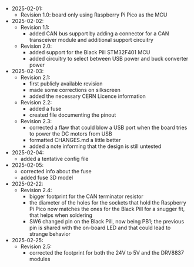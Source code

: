 - 2025-02-01:
  - Revision 1.0: board only using Raspberry Pi Pico as the MCU
- 2025-02-02:
  - Revision 1.1:
    - added CAN bus support by adding a connector for a CAN transceiver module and additional support circuitry
  - Revision 2.0:
    - added support for the Black Pill STM32F401 MCU
    - added circuitry to select between USB power and buck converter power
- 2025-02-03:
  - Revision 2.1:
    - first publicly available revision
    - made some corrections on silkscreen
    - added the necessary CERN Licence information
  - Revision 2.2:
    - added a fuse
    - created file documenting the pinout
  - Revision 2.3:
    - corrected a flaw that could blow a USB port when the board tries to power the DC motors from USB
    - formatted CHANGES.md a little better
    - added a note informing that the design is still untested
- 2025-02-04:
  - added a tentative config file
- 2025-02-05:
  - corrected info about the fuse
  - added fuse 3D model
- 2025-02-22:
  - Revision 2.4:
    - bigger footprint for the CAN terminator resistor
    - the diameter of the holes for the sockets that hold the Raspberry Pi Pico now matches the ones for the Black Pill for a snugger fit, that helps when soldering
    - SW6 changed pin on the Black Pill, now being PB1; the previous pin is shared with the on-board LED and that could lead to strange behavior
- 2025-02-25:
  - Revision 2.5:
    - corrected the footprint for both the 24V to 5V and the DRV8837 modules
